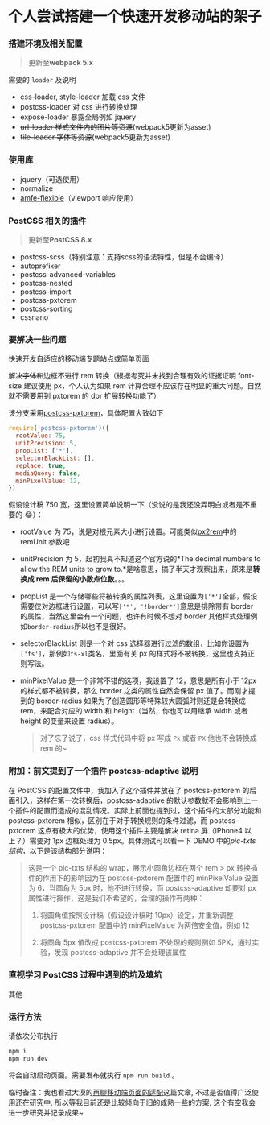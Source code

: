 # 个人尝试搭建一个快速开发移动站的架子

### 搭建环境及相关配置

> 更新至**webpack 5.x**

需要的 `loader` 及说明

* css-loader, style-loader 加载 css 文件
* postcss-loader 对 css 进行转换处理
* expose-loader 暴露全局例如 jquery
* ~~url-loader 样式文件内的图片等资源~~(webpack5更新为asset)
* ~~file-loader 字体等资源~~(webpack5更新为asset)

### 使用库

* jquery（可选使用）
* normalize
* [amfe-flexible](https://github.com/amfe/lib-flexible)（viewport 响应使用）

### PostCSS 相关的插件

> 更新至**PostCSS 8.x**

* postcss-scss（特别注意：支持scss的语法特性，但是不会编译）
* autoprefixer
* postcss-advanced-variables
* postcss-nested
* postcss-import
* postcss-pxtorem
* postcss-sorting
* cssnano

### 要解决一些问题

快速开发自适应的移动端专题站点或简单页面

解决~~字体和~~边框不进行 rem 转换（根据考究并未找到合理有效的证据证明 font-size 建议使用 px，个人认为如果 rem 计算合理不应该存在明显的重大问题。自然就不需要用到 pxtorem 的 dpr 扩展转换功能了）

该分支采用[postcss-pxtorem](https://github.com/cuth/postcss-pxtorem)，具体配置大致如下

```javascript
require('postcss-pxtorem')({
  rootValue: 75,
  unitPrecision: 5,
  propList: ['*'],
  selectorBlackList: [],
  replace: true,
  mediaQuery: false,
  minPixelValue: 12,
})
```

假设设计稿 750 宽，这里设置简单说明一下（没说的是我还没弄明白或者是不重要的 😂）：

* rootValue 为 75，说是对根元素大小进行设置。可能类似[px2rem](https://www.npmjs.com/package/px2rem)中的 remUnit 参数吧

* unitPrecision 为 5，起初我真不知道这个官方说的*The decimal numbers to allow the REM units to grow to.*是啥意思，搞了半天才观察出来，原来是**转换成 rem 后保留的小数点位数**。。。

* propList 是一个存储哪些将被转换的属性列表，这里设置为`['*']`全部，假设需要仅对边框进行设置，可以写`['*', '!border*']`意思是排除带有 border 的属性，当然这里会有一个问题，也许有时候不想对 border 其他样式处理例如`border-radius`所以也不是很好。

* selectorBlackList 则是一个对 css 选择器进行过滤的数组，比如你设置为`['fs']`，那例如`fs-xl`类名，里面有关 px 的样式将不被转换，这里也支持正则写法。

* minPixelValue 是一个非常不错的选项，我设置了 12，意思是所有小于 12px 的样式都不被转换，那么 border 之类的属性自然会保留 px 值了。而刚才提到的 border-radius 如果为了创造圆形等特殊较大圆弧时则还是会转换成 rem，来配合对应的 width 和 height（当然，你也可以用继承 width 或者 height 的变量来设置 radius）。

  > 对了忘了说了，css 样式代码中将 px 写成 `Px` 或者 `PX` 他也不会转换成 rem 的~

### 附加：前文提到了一个插件 postcss-adaptive 说明

在 PostCSS 的配置文件中，我加入了这个插件并放在了 postcss-pxtorem 的后面引入，这样在第一次转换后，postcss-adaptive 的默认参数就不会影响到上一个插件的配置而造成的混乱情况。实际上前面也提到过，这个插件的大部分功能和 postcss-pxtorem 相似，区别在于对于转换规则的条件过滤，而 postcss-pxtorem 这点有极大的优势，使用这个插件主要是解决 retina 屏（iPhone4 以上？）需要对 1px 边框处理为 0.5px。具体测试可以看一下 DEMO 中的*pic-txts 结构*，以下是该结构部分说明：

> 这是一个 pic-txts 结构的 wrap，展示小圆角边框在两个 rem > px 转换插件的作用下的影响因为在 postcss-pxtorem 配置中的 minPixelValue 设置为 6，当圆角为 5px 时，他不进行转换，而 postcss-adaptive 却要对 px 属性进行操作，这是我们不希望的，合理的操作有两种：
>
> 1. 将圆角值按照设计稿（假设设计稿时 10px）设定，并重新调整 postcss-pxtorem 配置中的 minPixelValue 为两倍安全值，例如 12
>
> 2. 将圆角 5px 值改成 postcss-pxtorem 不处理的规则例如 5PX，通过实验，发现 postcss-adaptive 并不会处理该属性

### 直视学习 PostCSS 过程中遇到的坑及填坑

其他

### 运行方法

请依次分布执行

```javascript
npm i
npm run dev
```

将会自动启动页面。需要发布就执行 `npm run build` 。

临时备注：我也看过大漠的[再聊移动端页面的适配](http://www.w3cplus.com/css/vw-for-layout.html)这篇文章, 不过是否值得广泛使用还在研究中, 所以等我目前还是比较倾向于旧的成熟一些的方案, 这个有空我会进一步研究并记录成果~
